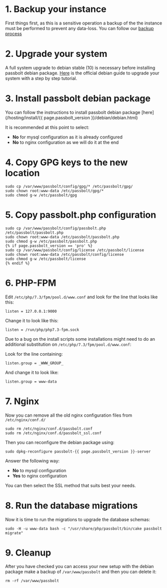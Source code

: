 # 1. Backup your instance

First things first, as this is a sensitive operation a backup of the the instance must be performed to prevent any data-loss. You can follow our [backup process](/hosting/backup)

# 2. Upgrade your system

A full system upgrade to debian stable (10) is necessary before installing passbolt debian package.
[Here](https://www.debian.org/releases/stable/amd64/release-notes/ch-upgrading.html) is the official debian guide to upgrade your system with a step by step tutorial.

# 3. Install passbolt debian package

You can follow the instructions to install passbolt debian package [here](/hosting/install/{{ page.passbolt_version }}/debian/debian.html)

It is recommended at this point to select:

- **No** for mysql configuration as it is already configured
- **No** to nginx configuration as we will do it at the end

# 4. Copy GPG keys to the new location

```
sudo cp /var/www/passbolt/config/gpg/* /etc/passbolt/gpg/
sudo chown root:www-data /etc/passbolt/gpg/*
sudo chmod g-w /etc/passbolt/gpg
```
# 5. Copy passbolt.php configuration

```
sudo cp /var/www/passbolt/config/passbolt.php /etc/passbolt/passbolt.php
sudo chown root:www-data /etc/passbolt/passbolt.php
sudo chmod g-w /etc/passbolt/passbolt.php
{% if page.passbolt_version == 'pro' %}
sudo cp /var/www/passbolt/config/license /etc/passbolt/license
sudo chown root:www-data /etc/passbolt/config/license
sudo chmod g-w /etc/passbolt/license
{% endif %}
```

# 6. PHP-FPM

Edit `/etc/php/7.3/fpm/pool.d/www.conf` and look for the line that looks like this:

```
listen = 127.0.0.1:9000
```

Change it to look like this:

```
listen = /run/php/php7.3-fpm.sock
```

Due to a bug on the install scripts some installations might need to do an additional substitution on `/etc/php/7.3/fpm/pool.d/www.conf`:

Look for the line containing:

```
listen.group = _WWW_GROUP_
```

And change it to look like:

```
listen.group = www-data
```

# 7. Nginx

Now you can remove all the old nginx configuration files from `/etc/nginx/conf.d/`
```
sudo rm /etc/nginx/conf.d/passbolt.conf
sudo rm /etc/nginx/conf.d/passbolt_ssl.conf
```
Then you can reconfigure the debian package using:
```
sudo dpkg-reconfigure passbolt-{{ page.passbolt_version }}-server
```

Answer the following way:

- **No** to mysql configuration
- **Yes** to nginx configuration

You can then select the SSL method that suits best your needs.

# 8. Run the database migrations

Now it is time to run the migrations to upgrade the database schemas:

```
sudo -H -u www-data bash -c "/usr/share/php/passbolt/bin/cake passbolt migrate"
```

# 9. Cleanup

After you have checked you can access your new setup with the debian package make a backup of `/var/www/passbolt` and then
you can delete it:

```
rm -rf /var/www/passbolt
```

